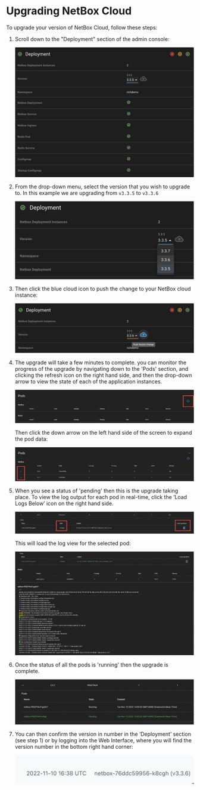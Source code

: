 # Upgrading NetBox Cloud

To upgrade your version of NetBox Cloud, follow these steps:

1. Scroll down to the "Deployment" section of the admin console:

    ![deployment section](..//images/netbox_cloud/deployment_section.png)

2. From the drop-down menu, select the version that you wish to upgrade to. In this example we are upgrading from `v3.3.5` to `v3.3.6`

    ![deployment options](../images/netbox_cloud/deployment_options.png)

3. Then click the blue cloud icon to push the change to your NetBox cloud instance: 

    ![deployment chosen version](../images/netbox_cloud/deployment_upgraded_version.png)

4. The upgrade will take a few minutes to complete. you can monitor the progress of the upgrade by navigating down to the 'Pods' section, and clicking the refresh icon on the right hand side, and then the drop-down arrow to view the state of each of the application instances.

    ![refresh pods](../images/netbox_cloud/refresh_pods.png)

    Then click the down arrow on the left hand side of the screen to expand the pod data:

    ![expand pods](../images/netbox_cloud//expand_pods.png)

5. When you see a status of 'pending' then this is the upgrade taking place. To view the log output for each pod in real-time, click the ‘Load Logs Below’ icon on the right hand side.

    ![pending pods](../images/netbox_cloud/pending_pod.png)

    This will load the log view for the selected pod:

    ![pod log view](../images/netbox_cloud/pod_log_view.png)

6. Once the status of all the pods is 'running' then the upgrade is complete.

    ![complete upgrade](../images/netbox_cloud/complete_upgrade.png)

7. You can then confirm the version in number in the ‘Deployment’ section (see step 1) or by logging into the Web Interface, where you will find the version number in the bottom right hand corner:

    ![version number](../images/netbox_cloud/version_number.png)    